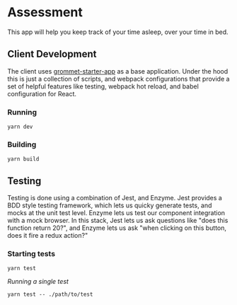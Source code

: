 # Assessment

This app will help you keep track of your time asleep, over your time in bed.

## Client Development

The client uses [grommet-starter-app](https://github.com/grommet/grommet-starter-new-app) as a base application. Under the hood this is just a collection of scripts, and webpack configurations that provide a set of helpful features like testing, webpack hot reload, and babel configuration for React.

### Running

`yarn dev`

### Building

`yarn build`

## Testing

Testing is done using a combination of Jest, and Enzyme. Jest provides a BDD style testing framework, which lets us quicky generate tests, and mocks at the unit test level. Enzyme lets us test our component integration with a mock browser. In this stack, Jest lets us ask questions like "does this function return 20?", and Enzyme lets us ask "when clicking on this button, does it fire a redux action?"

### Starting tests

`yarn test`

_Running a single test_

`yarn test -- ./path/to/test`

